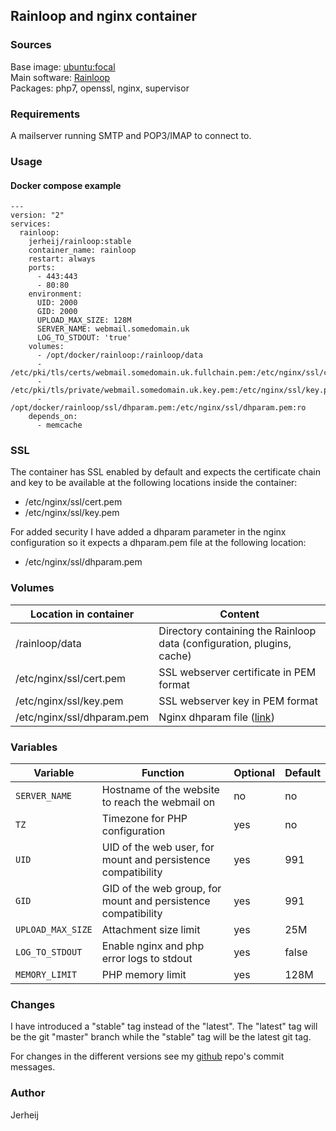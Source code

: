 ## Rainloop and nginx container

### Sources
Base image: [ubuntu:focal](https://hub.docker.com/_/ubuntu/)  
Main software: [Rainloop](https://www.rainloop.net/)  
Packages: php7, openssl, nginx, supervisor


### Requirements
A mailserver running SMTP and POP3/IMAP to connect to.

### Usage

#### Docker compose example
```
---
version: "2"  
services:
  rainloop:
    jerheij/rainloop:stable
    container_name: rainloop
    restart: always
    ports:
      - 443:443
      - 80:80
    environment:
      UID: 2000
      GID: 2000
      UPLOAD_MAX_SIZE: 128M
      SERVER_NAME: webmail.somedomain.uk
      LOG_TO_STDOUT: 'true'
    volumes:
      - /opt/docker/rainloop:/rainloop/data
      - /etc/pki/tls/certs/webmail.somedomain.uk.fullchain.pem:/etc/nginx/ssl/cert.pem:ro
      - /etc/pki/tls/private/webmail.somedomain.uk.key.pem:/etc/nginx/ssl/key.pem:ro
      - /opt/docker/rainloop/ssl/dhparam.pem:/etc/nginx/ssl/dhparam.pem:ro
    depends_on:
      - memcache
```
### SSL
The container has SSL enabled by default and expects the certificate chain and key to be available at the following locations inside the container:
- /etc/nginx/ssl/cert.pem
- /etc/nginx/ssl/key.pem

For added security I have added a dhparam parameter in the nginx configuration so it expects a dhparam.pem file at the following location:
- /etc/nginx/ssl/dhparam.pem

### Volumes
| Location in container | Content |
| --- | --- |
| /rainloop/data | Directory containing the Rainloop data (configuration, plugins, cache) |
| /etc/nginx/ssl/cert.pem | SSL webserver certificate in PEM format |
| /etc/nginx/ssl/key.pem | SSL webserver key in PEM format |
| /etc/nginx/ssl/dhparam.pem | Nginx dhparam file ([link](https://nginx.org/en/docs/http/ngx_http_ssl_module.html)) |

### Variables
| Variable | Function | Optional | Default |
| --- | --- | --- | --- |
| `SERVER_NAME` | Hostname of the website to reach the webmail on | no | no |
| `TZ` | Timezone for PHP configuration | yes | no |
| `UID`| UID of the web user, for mount and persistence compatibility | yes | 991 |
| `GID`| GID of the web group, for mount and persistence compatibility| yes | 991 |
| `UPLOAD_MAX_SIZE`| Attachment size limit | yes | 25M |
| `LOG_TO_STDOUT` | Enable nginx and php error logs to stdout| yes | false |
| `MEMORY_LIMIT` | PHP memory limit | yes | 128M |

### Changes
I have introduced a "stable" tag instead of the "latest". The "latest" tag will be the git "master" branch while the "stable" tag will be the latest git tag.

For changes in the different versions see my [github](https://github.com/jerheij/docker-rainloop) repo's commit messages.

### Author
Jerheij
